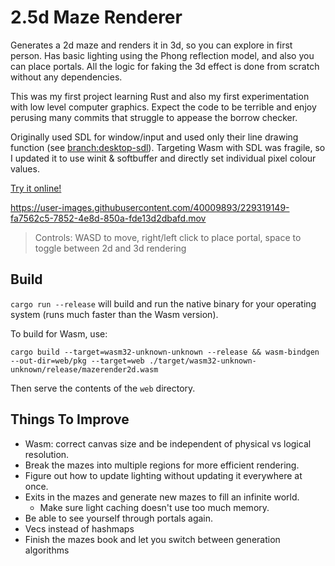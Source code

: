 # 2.5d Maze Renderer

Generates a 2d maze and renders it in 3d, so you can explore in first person. 
Has basic lighting using the Phong reflection model, and also you can place portals. 
All the logic for faking the 3d effect is done from scratch without any dependencies. 

This was my first project learning Rust and also my first experimentation with low level computer graphics. 
Expect the code to be terrible and enjoy perusing many commits that struggle to appease the borrow checker. 

Originally used SDL for window/input and used only their line drawing function (see [branch:desktop-sdl](https://github.com/LukeGrahamLandry/2.5d-maze-renderer/tree/desktop-sdl)). 
Targeting Wasm with SDL was fragile, so I updated it to use winit & softbuffer and directly set individual pixel colour values. 

[Try it online!](https://lukegrahamlandry.ca/maze/)

https://user-images.githubusercontent.com/40009893/229319149-fa7562c5-7852-4e8d-850a-fde13d2dbafd.mov

> Controls: WASD to move, right/left click to place portal, space to toggle between 2d and 3d rendering

## Build 

`cargo run --release` will build and run the native binary for your operating system (runs much faster than the Wasm version).   

To build for Wasm, use: 

```
cargo build --target=wasm32-unknown-unknown --release && wasm-bindgen --out-dir=web/pkg --target=web ./target/wasm32-unknown-unknown/release/mazerender2d.wasm
```

Then serve the contents of the `web` directory. 

## Things To Improve

- Wasm: correct canvas size and be independent of physical vs logical resolution. 
- Break the mazes into multiple regions for more efficient rendering. 
- Figure out how to update lighting without updating it everywhere at once. 
- Exits in the mazes and generate new mazes to fill an infinite world.
  - Make sure light caching doesn't use too much memory.
- Be able to see yourself through portals again. 
- Vecs instead of hashmaps
- Finish the mazes book and let you switch between generation algorithms
